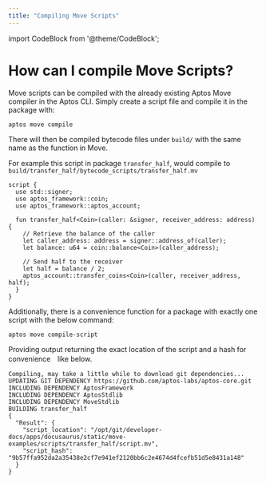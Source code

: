 ```yaml
---
title: "Compiling Move Scripts"
---
```


import CodeBlock from '@theme/CodeBlock';

# How can I compile Move Scripts?

Move scripts can be compiled with the already existing Aptos Move compiler in
the Aptos CLI. Simply create a script file and compile it in the package with:

```shell
aptos move compile
```

There will then be compiled bytecode files under `build/` with the same name as
the function in Move.

For example this script in package `transfer_half`, would compile
to `build/transfer_half/bytecode_scripts/transfer_half.mv`

```move
script {
  use std::signer;
  use aptos_framework::coin;
  use aptos_framework::aptos_account;

  fun transfer_half<Coin>(caller: &signer, receiver_address: address) {
    // Retrieve the balance of the caller
    let caller_address: address = signer::address_of(caller);
    let balance: u64 = coin::balance<Coin>(caller_address);

    // Send half to the receiver
    let half = balance / 2;
    aptos_account::transfer_coins<Coin>(caller, receiver_address, half);
  }
}
```

Additionally, there is a convenience function for a package with exactly one
script with the below command:

```shell
aptos move compile-script
```

Providing output  returning the exact location of the script and a
hash for convenience　like below.

```shell
Compiling, may take a little while to download git dependencies...
UPDATING GIT DEPENDENCY https://github.com/aptos-labs/aptos-core.git
INCLUDING DEPENDENCY AptosFramework
INCLUDING DEPENDENCY AptosStdlib
INCLUDING DEPENDENCY MoveStdlib
BUILDING transfer_half
{
  "Result": {
    "script_location": "/opt/git/developer-docs/apps/docusaurus/static/move-examples/scripts/transfer_half/script.mv",
    "script_hash": "9b57ffa952da2a35438e2cf7e941ef2120bb6c2e4674d4fcefb51d5e8431a148"
  }
}
```
